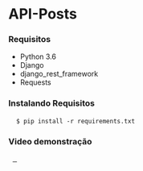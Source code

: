 # API-Posts

<h3> Requisitos </h3>
<ul>
  <li> Python 3.6 </li>
  <li> Django </li>
  <li>django_rest_framework </li>
  <li> Requests </li>
</ul>

<h3> Instalando Requisitos</h3>
<pre> <code> $ pip install -r requirements.txt </code> </pre>

<h3> Video demonstração </h3>

<pre> <a href="https://youtu.be/g0tTtepXb54"> </a></pre>
